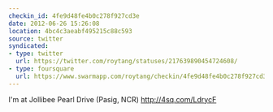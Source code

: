 ```yaml
---
checkin_id: 4fe9d48fe4b0c278f927cd3e
date: 2012-06-26 15:26:08
location: 4bc4c3aeabf495215c88c593
source: twitter
syndicated:
- type: twitter
  url: https://twitter.com/roytang/statuses/217639890454724608/
- type: foursquare
  url: https://www.swarmapp.com/roytang/checkin/4fe9d48fe4b0c278f927cd3e
---
```


I'm at Jollibee Pearl Drive (Pasig, NCR) http://4sq.com/LdrycF